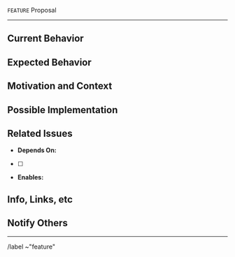 `FEATURE` Proposal
<!---
* NOTE: This form is for submitting feature proposals.
  (If you are reporting a Bug, please use the Bug template instead)
* Please provide a concise description of the issue in the Title above.
--->
--------------------------------------------------------------------------------
## Current Behavior
<!-- Describe the current behavior or state of things (without this feature) -->


## Expected Behavior 
<!-- Describe the expected behavior or state of things (with this feature implemented) -->


## Motivation and Context
<!-- Provide context (e.g., examples, use cases, user stories, goals) -->
<!-- How has this issue affected you? What are you trying to accomplish? --> 
<!-- Providing specific context helps us come up with a useful solution. -->


## Possible Implementation
<!-- Suggest a solution -- describe your proposed change + any key implementation details -->


## Related Issues
<!-- Reference open issues by their issue number --> 

  * **Depends On:**  
  <!-- Are there any dependent issues that should be completed BEFORE addressing this one? -->
  <!-- If so, please list them here as checklist items (e.g., "- [ ] Do this first") for easier tracking -->
  <!-- If any of these items have not yet been documented in an open issue, please open up an issue for it :-) -->
  <!-- A starter item is provided, below. You may add to it, or delete if not needed -->

- [ ] 

  * **Enables:**  
  <!-- List any issues that could/should be addressed AFTER completing this one --> 
  

## Info, Links, etc
<!-- Links: Post links to helpful info, resources -->
<!-- Images: Drag screenshots or other image files here -->
<!-- Code: Format any relevant code, commands, output, using code blocks (```) -->


## Notify Others
<!-- Notify relevant individuals by adding their GitLab handles here -->


--------------------------------------------------------------------------------  
/label ~"feature"

<!-- Add further specification using the drop-down lists below, as appropriate -->

